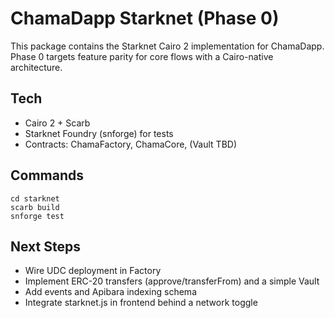 # ChamaDapp Starknet (Phase 0)

This package contains the Starknet Cairo 2 implementation for ChamaDapp. Phase 0 targets feature parity for core flows with a Cairo-native architecture.

## Tech
- Cairo 2 + Scarb
- Starknet Foundry (snforge) for tests
- Contracts: ChamaFactory, ChamaCore, (Vault TBD)

## Commands
```
cd starknet
scarb build
snforge test
```

## Next Steps
- Wire UDC deployment in Factory
- Implement ERC-20 transfers (approve/transferFrom) and a simple Vault
- Add events and Apibara indexing schema
- Integrate starknet.js in frontend behind a network toggle

